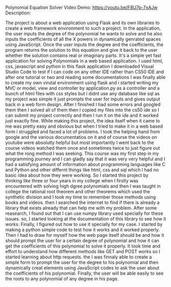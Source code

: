 Polynomial Equation Solver
Video Demo: https://youtu.be/F8U7p-7xAJw
Description:

The project is about a web application using Flask and its own libraries to create a web framework environment to such a project.
In the application, the user inputs the degree of the polynomial he wants to solve and he also inputs the coefficients of all the X powers in dynamically genrated spaces using JavaScript.
Once the user inputs the degree and the coefficients, the program returns the solution to this equation and give it back to the user whether the solution contains real or imaginary parts.
It's a simple yet fast application for solving Polynomials in a web based application.
I used html, css, javascript and python in this flask application
I downloaded Visual Studio Code to test if I can code on any other IDE rather than CS50 IDE and after one tutorial or two and reading some documentations I was finally able to create my own virutal environment
using flask and i started writing my MVC or model, view and controller by application.py as a controller and a bunch of html files with css styles but i didnt use any database like sql as my project was simple it just prompts the user for inputs and gives output back in a web form design.
After I finished I had some errors and googled them then I solved all of them then I copied my files into the cs50 ide so I can submit my project correctly and then I run it on the ide and it worked just exactly fine.
While making this project, the idea itself when it came to me was pretty easy and obvious but when I tried to make it in a web based form i struggled and faced a lot of problems.
I took the helping hand from google and the various documentatios on it and of course the videos on youtube were absolutly helpful but most importantly I went back to the course videos watched them once and sometimes twice to just figure out what the rong method I was seeking.
This course was my first step in my programming journey and I can gladly say that it was very very helpful and I had a satisfying amount of information about programming languages like C and Python and other differnt things like html, css and sql which I had no basic idea about how they were working.
So I started this project by thinking like three or four years in my college when I firstly was encountered with solving high dgree polynomials and then I was taught in college the rational root theorem and other theorems which used the synthetic division and I took my time to remember those methods using books and videos.
then I searched the internet to find if there is already a library that exists already that can help me with my problem. After some reasearch, I found out that I can use numpy library used specially for these issues.
so, I started looking at the documentation of this library to see how it works. Finally, I figured out how to use it specially for my case.
I started by making a python simple code to test how it works and it worked properly. Then I had to draw for myself how the web page itself should be and how it should prompt the user for a certain degree of polynomial and how it can get the coefficients of this polynomial to solve it properly.
It took time and effort to understand how different methods like GET and POST works so I started learning about http requests.
the I was finnaly able to create a simple form to prompt the user for the degree to his polynomial and then dynamically creat elements using JavaScript codes to ask the user about the coefficients of his polynomial.
Finally, the user will be able easily to see the roots to any polynomial of any degree in his page.